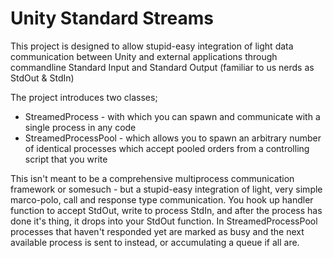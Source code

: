 # Unity Standard Streams
This project is designed to allow stupid-easy integration of light data communication between Unity and external applications through commandline Standard Input and Standard Output (familiar to us nerds as StdOut & StdIn)

The project introduces two classes;
* StreamedProcess - with which you can spawn and communicate with a single process in any code
* StreamedProcessPool - which allows you to spawn an arbitrary number of identical processes which accept pooled orders from a controlling script that you write

This isn't meant to be a comprehensive multiprocess communication framework or somesuch - but a stupid-easy integration of light, very simple marco-polo, call and response type communication.
You hook up handler function to accept StdOut, write to process StdIn, and after the process has done it's thing, it drops into your StdOut function.
In StreamedProcessPool processes that haven't responded yet are marked as busy and the next available process is sent to instead, or accumulating a queue if all are.

